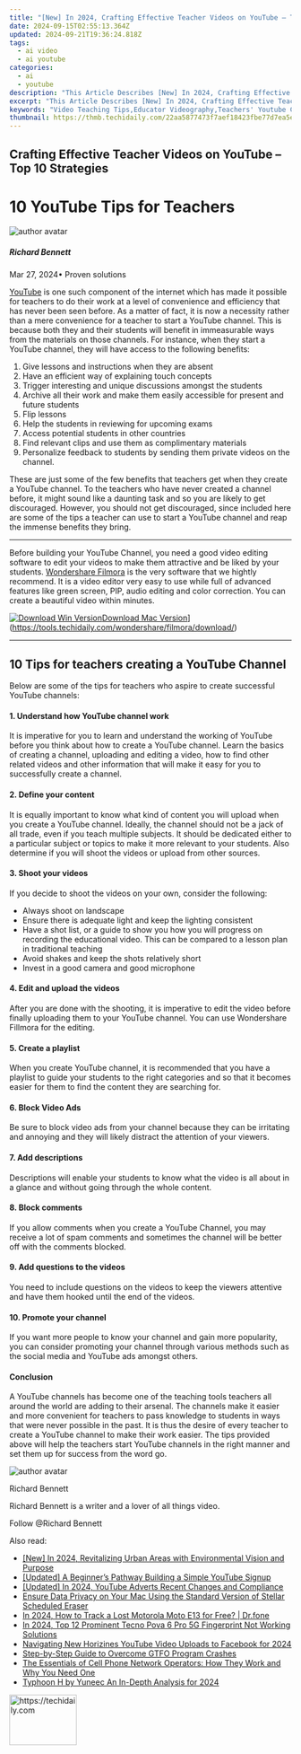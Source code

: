 ```yaml
---
title: "[New] In 2024, Crafting Effective Teacher Videos on YouTube – Top 10 Strategies"
date: 2024-09-15T02:55:13.364Z
updated: 2024-09-21T19:36:24.818Z
tags:
  - ai video
  - ai youtube
categories:
  - ai
  - youtube
description: "This Article Describes [New] In 2024, Crafting Effective Teacher Videos on YouTube – Top 10 Strategies"
excerpt: "This Article Describes [New] In 2024, Crafting Effective Teacher Videos on YouTube – Top 10 Strategies"
keywords: "Video Teaching Tips,Educator Videography,Teachers' Youtube Content,Engaging Classroom Videos,Effective Teacher Media,YouTube Educational Strategies,Best Teaching Video Ideas"
thumbnail: https://thmb.techidaily.com/22aa5877473f7aef18423fbe77d7ea5e7e2937ae2cb99e9b5ca8066747f3813d.jpg
---
```


## Crafting Effective Teacher Videos on YouTube – Top 10 Strategies

# 10 YouTube Tips for Teachers

![author avatar](https://images.wondershare.com/filmora/article-images/richard-bennett.jpg)

##### Richard Bennett

 Mar 27, 2024• Proven solutions

[YouTube](https://tools.techidaily.com/wondershare/filmora/download/) is one such component of the internet which has made it possible for teachers to do their work at a level of convenience and efficiency that has never been seen before. As a matter of fact, it is now a necessity rather than a mere convenience for a teacher to start a YouTube channel. This is because both they and their students will benefit in immeasurable ways from the materials on those channels. For instance, when they start a YouTube channel, they will have access to the following benefits:

1. Give lessons and instructions when they are absent
2. Have an efficient way of explaining touch concepts
3. Trigger interesting and unique discussions amongst the students
4. Archive all their work and make them easily accessible for present and future students
5. Flip lessons
6. Help the students in reviewing for upcoming exams
7. Access potential students in other countries
8. Find relevant clips and use them as complimentary materials
9. Personalize feedback to students by sending them private videos on the channel.
  
 These are just some of the few benefits that teachers get when they create a YouTube channel. To the teachers who have never created a channel before, it might sound like a daunting task and so you are likely to get discouraged. However, you should not get discouraged, since included here are some of the tips a teacher can use to start a YouTube channel and reap the immense benefits they bring.

---

 Before building your YouTube Channel, you need a good video editing software to edit your videos to make them attractive and be liked by your students. [Wondershare Filmora](https://tools.techidaily.com/wondershare/filmora/download/) is the very software that we hightly recommend. It is a video editor very easy to use while full of advanced features like green screen, PIP, audio editing and color correction. You can create a beautiful video within minutes.

[![Download Win Version](https://images.wondershare.com/filmora/guide/download-btn-win.jpg)](https://tools.techidaily.com/wondershare/filmora/download/)[Download Mac Version](https://images.wondershare.com/filmora/guide/download-btn-mac.jpg)](https://tools.techidaily.com/wondershare/filmora/download/)

---

## 10 Tips for teachers creating a YouTube Channel

 Below are some of the tips for teachers who aspire to create successful YouTube channels:

#### 1\. Understand how YouTube channel work

 It is imperative for you to learn and understand the working of YouTube before you think about how to create a YouTube channel. Learn the basics of creating a channel, uploading and editing a video, how to find other related videos and other information that will make it easy for you to successfully create a channel.

#### 2\. Define your content

 It is equally important to know what kind of content you will upload when you create a YouTube channel. Ideally, the channel should not be a jack of all trade, even if you teach multiple subjects. It should be dedicated either to a particular subject or topics to make it more relevant to your students. Also determine if you will shoot the videos or upload from other sources.

#### 3\. Shoot your videos

 If you decide to shoot the videos on your own, consider the following:

* Always shoot on landscape
* Ensure there is adequate light and keep the lighting consistent
* Have a shot list, or a guide to show you how you will progress on recording the educational video. This can be compared to a lesson plan in traditional teaching
* Avoid shakes and keep the shots relatively short
* Invest in a good camera and good microphone

#### 4\. Edit and upload the videos

 After you are done with the shooting, it is imperative to edit the video before finally uploading them to your YouTube channel. You can use Wondershare Fillmora for the editing.

#### 5\. Create a playlist

 When you create YouTube channel, it is recommended that you have a playlist to guide your students to the right categories and so that it becomes easier for them to find the content they are searching for.

#### 6\. Block Video Ads

 Be sure to block video ads from your channel because they can be irritating and annoying and they will likely distract the attention of your viewers.

#### 7\. Add descriptions

 Descriptions will enable your students to know what the video is all about in a glance and without going through the whole content.

#### 8\. Block comments

 If you allow comments when you create a YouTube Channel, you may receive a lot of spam comments and sometimes the channel will be better off with the comments blocked.

#### 9\. Add questions to the videos

 You need to include questions on the videos to keep the viewers attentive and have them hooked until the end of the videos.

#### 10\. Promote your channel

 If you want more people to know your channel and gain more popularity, you can consider promoting your channel through various methods such as the social media and YouTube ads amongst others.

#### Conclusion

 A YouTube channels has become one of the teaching tools teachers all around the world are adding to their arsenal. The channels make it easier and more convenient for teachers to pass knowledge to students in ways that were never possible in the past. It is thus the desire of every teacher to create a YouTube channel to make their work easier. The tips provided above will help the teachers start YouTube channels in the right manner and set them up for success from the word go.

![author avatar](https://images.wondershare.com/filmora/article-images/richard-bennett.jpg)

Richard Bennett

Richard Bennett is a writer and a lover of all things video.

Follow @Richard Bennett

<ins class="adsbygoogle"
     style="display:block"
     data-ad-format="autorelaxed"
     data-ad-client="ca-pub-7571918770474297"
     data-ad-slot="1223367746"></ins>

<ins class="adsbygoogle"
     style="display:block"
     data-ad-client="ca-pub-7571918770474297"
     data-ad-slot="8358498916"
     data-ad-format="auto"
     data-full-width-responsive="true"></ins>

<span class="atpl-alsoreadstyle">Also read:</span>
<div><ul>
<li><a href="https://youtube-web.techidaily.com/n-2024-revitalizing-urban-areas-with-environmental-vision-and-purpose/"><u>[New] In 2024, Revitalizing Urban Areas with Environmental Vision and Purpose</u></a></li>
<li><a href="https://youtube-web.techidaily.com/ed-a-beginners-pathway-building-a-simple-youtube-signup/"><u>[Updated] A Beginner’s Pathway Building a Simple YouTube Signup</u></a></li>
<li><a href="https://youtube-web.techidaily.com/ed-in-2024-youtube-adverts-recent-changes-and-compliance/"><u>[Updated] In 2024, YouTube Adverts Recent Changes and Compliance</u></a></li>
<li><a href="https://data-safeguard.techidaily.com/ensure-data-privacy-on-your-mac-using-the-standard-version-of-stellar-scheduled-eraser/"><u>Ensure Data Privacy on Your Mac Using the Standard Version of Stellar Scheduled Eraser</u></a></li>
<li><a href="https://android-location-track.techidaily.com/in-2024-how-to-track-a-lost-motorola-moto-e13-for-free-drfone-by-drfone-virtual-android/"><u>In 2024, How to Track a Lost Motorola Moto E13 for Free? | Dr.fone</u></a></li>
<li><a href="https://unlock-android.techidaily.com/in-2024-top-12-prominent-tecno-pova-6-pro-5g-fingerprint-not-working-solutions-by-drfone-android/"><u>In 2024, Top 12 Prominent Tecno Pova 6 Pro 5G Fingerprint Not Working Solutions</u></a></li>
<li><a href="https://youtube-web.techidaily.com/ating-new-horizines-youtube-video-uploads-to-facebook-for-2024/"><u>Navigating New Horizines YouTube Video Uploads to Facebook for 2024</u></a></li>
<li><a href="https://win-answers.techidaily.com/step-by-step-guide-to-overcome-gtfo-program-crashes/"><u>Step-by-Step Guide to Overcome GTFO Program Crashes</u></a></li>
<li><a href="https://technical-tips.techidaily.com/the-essentials-of-cell-phone-network-operators-how-they-work-and-why-you-need-one/"><u>The Essentials of Cell Phone Network Operators: How They Work and Why You Need One</u></a></li>
<li><a href="https://fox-glue.techidaily.com/typhoon-h-by-yuneec-an-in-depth-analysis-for-2024/"><u>Typhoon H by Yuneec An In-Depth Analysis for 2024</u></a></li>
</ul></div>

<!-- affiliate ads begin -->
<a href="https://aligracehair.sjv.io/c/5597632/2135350/19272" target="_top" id="2135350">
  <img src="//a.impactradius-go.com/display-ad/19272-2135350" border="0" alt="https://techidaily.com" width="120" height="90"/>
</a>
<img height="0" width="0" src="https://aligracehair.sjv.io/i/5597632/2135350/19272" style="position:absolute;visibility:hidden;" border="0" />
<!-- affiliate ads end -->

